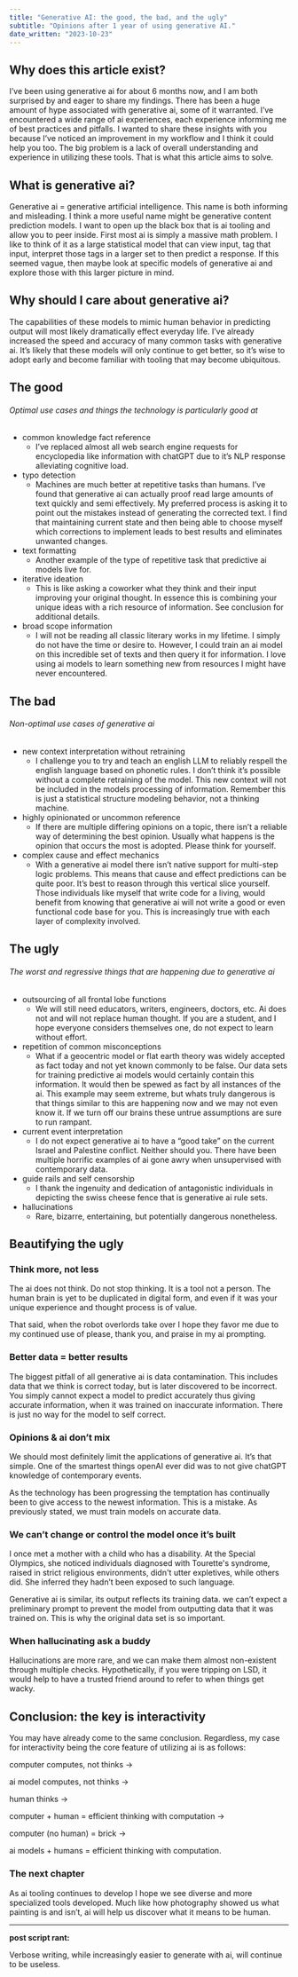 ```yaml
---
title: "Generative AI: the good, the bad, and the ugly"
subtitle: "Opinions after 1 year of using generative AI."
date_written: "2023-10-23"
---
```


<!-- Metadata for title, subtitle, date written, tags -->
<!-- tags: ["ai","chatGPT","LLM","NLP","Natural Language Processing", "Large Language Models"] -->

## Why does this article exist?

I’ve been using generative ai for about 6 months now, and I am both surprised by and eager to share my findings. There has been a huge amount of hype associated with generative ai, some of it warranted. I’ve encountered a wide range of ai experiences, each experience informing me of best practices and pitfalls. I wanted to share these insights with you because I’ve noticed an improvement in my workflow and I think it could help you too. The big problem is a lack of overall understanding and experience in utilizing these tools. That is what this article aims to solve.

## What is generative ai?

Generative ai = generative artificial intelligence. This name is both informing and misleading. I think a more useful name might be generative content prediction models. I want to open up the black box that is ai tooling and allow you to peer inside. First most ai is simply a massive math problem. I like to think of it as a large statistical model that can view input, tag that input, interpret those tags in a larger set to then predict a response. If this seemed vague, then maybe look at specific models of generative ai and explore those with this larger picture in mind.

## Why should I care about generative ai?

The capabilities of these models to mimic human behavior in predicting output will most likely dramatically effect everyday life. I’ve already increased the speed and accuracy of many common tasks with generative ai. It’s likely that these models will only continue to get better, so it’s wise to adopt early and become familiar with tooling that may become ubiquitous.

## The good

###### Optimal use cases and things the technology is particularly good at

- common knowledge fact reference
  - I’ve replaced almost all web search engine requests for encyclopedia like information with chatGPT due to it’s NLP response alleviating cognitive load.
- typo detection
  - Machines are much better at repetitive tasks than humans. I’ve found that generative ai can actually proof read large amounts of text quickly and semi effectively. My preferred process is asking it to point out the mistakes instead of generating the corrected text. I find that maintaining current state and then being able to choose myself which corrections to implement leads to best results and eliminates unwanted changes.
- text formatting
  - Another example of the type of repetitive task that predictive ai models live for.
- iterative ideation
  - This is like asking a coworker what they think and their input improving your original thought. In essence this is combining your unique ideas with a rich resource of information. See conclusion for additional details.
- broad scope information
  - I will not be reading all classic literary works in my lifetime. I simply do not have the time or desire to. However, I could train an ai model on this incredible set of texts and then query it for information. I love using ai models to learn something new from resources I might have never encountered.

## The bad

###### Non-optimal use cases of generative ai

- new context interpretation without retraining
  - I challenge you to try and teach an english LLM to reliably respell the english language based on phonetic rules. I don’t think it’s possible without a complete retraining of the model. This new context will not be included in the models processing of information. Remember this is just a statistical structure modeling behavior, not a thinking machine.
- highly opinionated or uncommon reference
  - If there are multiple differing opinions on a topic, there isn’t a reliable way of determining the best opinion. Usually what happens is the opinion that occurs the most is adopted. Please think for yourself.
- complex cause and effect mechanics
  - With a generative ai model there isn’t native support for multi-step logic problems. This means that cause and effect predictions can be quite poor. It’s best to reason through this vertical slice yourself. Those individuals like myself that write code for a living, would benefit from knowing that generative ai will not write a good or even functional code base for you. This is increasingly true with each layer of complexity involved.

## The ugly

###### The worst and regressive things that are happening due to generative ai

- outsourcing of all frontal lobe functions
  - We will still need educators, writers, engineers, doctors, etc. Ai does not and will not replace human thought. If you are a student, and I hope everyone considers themselves one, do not expect to learn without effort.
- repetition of common misconceptions
  - What if a geocentric model or flat earth theory was widely accepted as fact today and not yet known commonly to be false. Our data sets for training predictive ai models would certainly contain this information. It would then be spewed as fact by all instances of the ai. This example may seem extreme, but whats truly dangerous is that things similar to this are happening now and we may not even know it. If we turn off our brains these untrue assumptions are sure to run rampant.
- current event interpretation
  - I do not expect generative ai to have a “good take” on the current Israel and Palestine conflict. Neither should you. There have been multiple horrific examples of ai gone awry when unsupervised with contemporary data.
- guide rails and self censorship
  - I thank the ingenuity and dedication of antagonistic individuals in depicting the swiss cheese fence that is generative ai rule sets.
- hallucinations
  - Rare, bizarre, entertaining, but potentially dangerous nonetheless.

## Beautifying the ugly

### Think more, not less

The ai does not think. Do not stop thinking. It is a tool not a person. The human brain is yet to be duplicated in digital form, and even if it was your unique experience and thought process is of value.

That said, when the robot overlords take over I hope they favor me due to my continued use of please, thank you, and praise in my ai prompting.

### Better data = better results

The biggest pitfall of all generative ai is data contamination. This includes data that we think is correct today, but is later discovered to be incorrect. You simply cannot expect a model to predict accurately thus giving accurate information, when it was trained on inaccurate information. There is just no way for the model to self correct.

### Opinions & ai don’t mix

We should most definitely limit the applications of generative ai. It’s that simple. One of the smartest things openAI ever did was to not give chatGPT knowledge of contemporary events.

As the technology has been progressing the temptation has continually been to give access to the newest information. This is a mistake. As previously stated, we must train models on accurate data.

### We can’t change or control the model once it’s built

I once met a mother with a child who has a disability. At the Special Olympics, she noticed individuals diagnosed with Tourette's syndrome, raised in strict religious environments, didn't utter expletives, while others did. She inferred they hadn’t been exposed to such language.

Generative ai is similar, its output reflects its training data. we can’t expect a preliminary prompt to prevent the model from outputting data that it was trained on. This is why the original data set is so important.

### When hallucinating ask a buddy

Hallucinations are more rare, and we can make them almost non-existent through multiple checks. Hypothetically, if you were tripping on LSD, it would help to have a trusted friend around to refer to when things get wacky.

## Conclusion: the key is interactivity

You may have already come to the same conclusion. Regardless, my case for interactivity being the core feature of utilizing ai is as follows:

computer computes, not thinks →

ai model computes, not thinks →

human thinks →

computer + human = efficient thinking with computation →

computer (no human) = brick →

ai models + humans = efficient thinking with computation.

### The next chapter

As ai tooling continues to develop I hope we see diverse and more specialized tools developed. Much like how photography showed us what painting is and isn’t, ai will help us discover what it means to be human.

---

**post script rant:**

Verbose writing, while increasingly easier to generate with ai, will continue to be useless.

